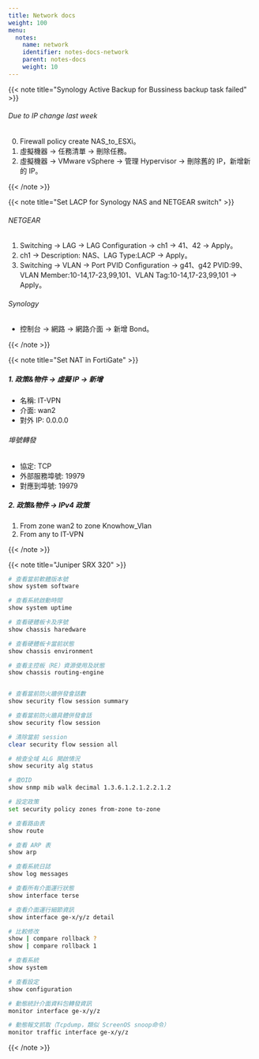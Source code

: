 ```yaml
---
title: Network docs
weight: 100
menu:
  notes:
    name: network
    identifier: notes-docs-network
    parent: notes-docs
    weight: 10
---
```


{{< note title="Synology Active Backup for Bussiness backup task failed" >}}

###### Due to IP change last week

0. Firewall policy create NAS_to_ESXi。
1. 虛擬機器 -> 任務清單 -> 刪除任務。
2. 虛擬機器 -> VMware vSphere -> 管理 Hypervisor -> 刪除舊的 IP，新增新的 IP。

{{< /note >}}

{{< note title="Set LACP for Synology NAS and NETGEAR switch" >}}

###### NETGEAR

1. Switching -> LAG -> LAG Configuration -> ch1 -> 41、42 -> Apply。
2. ch1 -> Description: NAS、LAG Type:LACP -> Apply。
3. Switching -> VLAN -> Port PVID Configuration -> g41、g42 PVID:99、VLAN Member:10-14,17-23,99,101、VLAN Tag:10-14,17-23,99,101 -> Apply。

###### Synology

- 控制台 -> 網路 -> 網路介面 -> 新增 Bond。

{{< /note >}}

{{< note title="Set NAT in FortiGate" >}}

##### 1. 政策&物件 -> 虛擬 IP -> 新增

- 名稱: IT-VPN
- 介面: wan2
- 對外 IP: 0.0.0.0

###### 埠號轉發

- 協定: TCP
- 外部服務埠號: 19979
- 對應到埠號: 19979

##### 2. 政策&物件 -> IPv4 政策

1. From zone wan2 to zone Knowhow_Vlan
2. From any to IT-VPN

{{< /note >}}

{{< note title="Juniper SRX 320" >}}

```bash
# 查看當前軟體版本號
show system software

# 查看系統啟動時間
show system uptime

# 查看硬體板卡及序號
show chassis haredware

# 查看硬體板卡當前狀態
show chassis environment

# 查看主控板（RE）資源使用及狀態
show chassis routing-engine


# 查看當前防火牆併發會話數
show security flow session summary

# 查看當前防火牆具體併發會話
show security flow session

# 清除當前 session
clear security flow session all

# 檢查全域 ALG 開啟情況
show security alg status

# 查OID
show snmp mib walk decimal 1.3.6.1.2.1.2.2.1.2

# 設定政策
set security policy zones from-zone to-zone

# 查看路由表
show route

# 查看 ARP 表
show arp

# 查看系統日誌
show log messages

# 查看所有介面運行狀態
show interface terse

# 查看介面運行細節資訊
show interface ge-x/y/z detail

# 比較修改
show | compare rollback ?
show | compare rollback 1

# 查看系統
show system

# 查看設定
show configuration

# 動態統計介面資料包轉發資訊
monitor interface ge-x/y/z

# 動態報文抓取（Tcpdump，類似 ScreenOS snoop命令）
monitor traffic interface ge-x/y/z
```

{{< /note >}}
